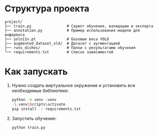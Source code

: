 # Структура проекта

```
project/
├── train.py                # Скрипт обучения, валидации и экспорта
├── annotation.py           # Пример использования модели для инференса
├── yolo11n.pt              # Базовые веса YOLO
├── augmented_dataset_old/  # Датасет с аугментацией
├── runs_dishes/            # Папки с результатами обучения
└── requirements.txt        # Список зависимостей
```


# Как запускать

1. Нужно создать виртуальное окружение и установить все необходимые библиотеки:

   ```bash
   python -m venv .venv
   .\.venv\Scripts\activate
   pip install -r requirements.txt
   ```

2. Запустить обучение:

   ```bash
   python train.py
   ```
